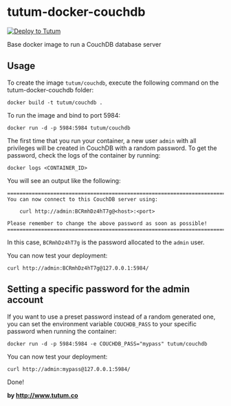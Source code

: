 tutum-docker-couchdb
====================

[![Deploy to Tutum](https://s.tutum.co/deploy-to-tutum.svg)](https://dashboard.tutum.co/stack/deploy/)

Base docker image to run a CouchDB database server


Usage
-----

To create the image `tutum/couchdb`, execute the following command on the tutum-docker-couchdb folder:

	docker build -t tutum/couchdb .

To run the image and bind to port 5984:

	docker run -d -p 5984:5984 tutum/couchdb

The first time that you run your container, a new user `admin` with all privileges
will be created in CouchDB with a random password. To get the password, check the logs
of the container by running:

	docker logs <CONTAINER_ID>

You will see an output like the following:

	========================================================================
	You can now connect to this CouchDB server using:

	    curl http://admin:BCRmhDz4hT7g@<host>:<port>

	Please remember to change the above password as soon as possible!
	========================================================================

In this case, `BCRmhDz4hT7g` is the password allocated to the `admin` user.

You can now test your deployment:

	curl http://admin:BCRmhDz4hT7g@127.0.0.1:5984/


Setting a specific password for the admin account
-------------------------------------------------

If you want to use a preset password instead of a random generated one, you can
set the environment variable `COUCHDB_PASS` to your specific password when running the container:

	docker run -d -p 5984:5984 -e COUCHDB_PASS="mypass" tutum/couchdb

You can now test your deployment:

	curl http://admin:mypass@127.0.0.1:5984/

Done!

**by http://www.tutum.co**

